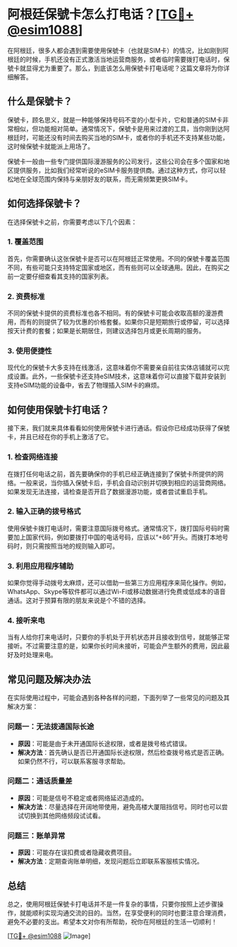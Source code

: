 # 阿根廷保號卡怎么打电话？[[TG💪+ @esim1088](https://t.me/s/esim1088)]

在阿根廷，很多人都会遇到需要使用保號卡（也就是SIM卡）的情况，比如刚到阿根廷的时候，手机还没有正式激活当地运营商服务，或者临时需要拨打电话时，保號卡就显得尤为重要了。那么，到底该怎么用保號卡打电话呢？这篇文章将为你详细解答。

## 什么是保號卡？

保號卡，顾名思义，就是一种能够保持号码不变的小型卡片，它和普通的SIM卡非常相似，但功能相对简单。通常情况下，保號卡是用来过渡的工具，当你刚到达阿根廷时，可能还没有时间去购买当地的SIM卡，或者你的手机还不支持某些功能，这时候保號卡就能派上用场了。

保號卡一般由一些专门提供国际漫游服务的公司发行，这些公司会在多个国家和地区提供服务，比如我们经常听说的eSIM卡服务提供商。通过这种方式，你可以轻松地在全球范围内保持与亲朋好友的联系，而无需频繁更换SIM卡。

## 如何选择保號卡？

在选择保號卡之前，你需要考虑以下几个因素：

### 1. **覆盖范围**
   首先，你需要确认这张保號卡是否可以在阿根廷正常使用。不同的保號卡覆盖范围不同，有些可能只支持特定国家或地区，而有些则可以全球通用。因此，在购买之前一定要仔细查看其支持的国家列表。

### 2. **资费标准**
   不同的保號卡提供的资费标准也各不相同。有的保號卡可能会收取高额的漫游费用，而有的则提供了较为优惠的价格套餐。如果你只是短期旅行或停留，可以选择按天计费的套餐；如果是长期居住，则建议选择包月或更长周期的服务。

### 3. **使用便捷性**
   现代化的保號卡大多支持在线激活，这意味着你不需要亲自前往实体店铺就可以完成设置。此外，一些保號卡还支持eSIM技术，这意味着你可以直接下载并安装到支持eSIM功能的设备中，省去了物理插入SIM卡的麻烦。

## 如何使用保號卡打电话？

接下来，我们就来具体看看如何使用保號卡进行通话。假设你已经成功获得了保號卡，并且已经在你的手机上激活了它。

### 1. **检查网络连接**
   在拨打任何电话之前，首先要确保你的手机已经正确连接到了保號卡所提供的网络。一般来说，当你插入保號卡后，手机会自动识别并切换到相应的运营商网络。如果发现无法连接，请检查是否开启了数据漫游功能，或者尝试重启手机。

### 2. **输入正确的拨号格式**
   使用保號卡拨打电话时，需要注意国际拨号格式。通常情况下，拨打国际号码时需要加上国家代码，例如要拨打中国的电话号码，应该以“+86”开头。而拨打本地号码时，则只需按照当地的规则输入即可。

### 3. **利用应用程序辅助**
   如果你觉得手动拨号太麻烦，还可以借助一些第三方应用程序来简化操作。例如，WhatsApp、Skype等软件都可以通过Wi-Fi或移动数据进行免费或低成本的语音通话。这对于预算有限的朋友来说是个不错的选择。

### 4. **接听来电**
   当有人给你打来电话时，只要你的手机处于开机状态并且接收到信号，就能够正常接听。不过需要注意的是，如果你长时间未接听，可能会产生额外的费用，因此最好及时处理来电。

## 常见问题及解决办法

在实际使用过程中，可能会遇到各种各样的问题，下面列举了一些常见的问题及其解决方案：

### 问题一：无法拨通国际长途
   - **原因**：可能是由于未开通国际长途权限，或者是拨号格式错误。
   - **解决方法**：首先确认是否已开通国际长途权限，然后检查拨号格式是否正确。如果仍然不行，可以联系客服寻求帮助。

### 问题二：通话质量差
   - **原因**：可能是信号不稳定或者网络延迟造成的。
   - **解决方法**：尽量选择在开阔地带使用，避免高楼大厦阻挡信号。同时也可以尝试切换到其他网络频段试试看。

### 问题三：账单异常
   - **原因**：可能存在误扣费或者隐藏收费项目。
   - **解决方法**：定期查询账单明细，发现问题后立即联系客服核实情况。

## 总结

总之，使用阿根廷保號卡打电话并不是一件复杂的事情，只要你按照上述步骤操作，就能顺利实现沟通交流的目的。当然，在享受便利的同时也要注意合理消费，避免不必要的支出。希望本文对你有所帮助，祝你在阿根廷的生活一切顺利！

[[TG💪+ @esim1088](https://t.me/s/esim1088) ![Image](https://i.postimg.cc/4NQfJmqS/Snipaste-2025-05-13-00-14-12.png)]